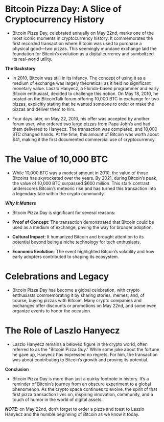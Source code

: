 # Bitcoin Pizza Day: A Slice of Cryptocurrency History

- Bitcoin Pizza Day, celebrated annually on May 22nd, marks one of the most iconic moments in cryptocurrency history. It commemorates the first recorded transaction where Bitcoin was used to purchase a physical good—two pizzas. This seemingly mundane exchange laid the foundation for Bitcoin’s evolution as a digital currency and symbolized its real-world utility.

**The Backstory**

- In 2010, Bitcoin was still in its infancy. The concept of using it as a medium of exchange was largely theoretical, as it held no significant monetary value. Laszlo Hanyecz, a Florida-based programmer and early Bitcoin enthusiast, decided to challenge this notion. On May 18, 2010, he posted on the BitcoinTalk forum offering 10,000 BTC in exchange for two pizzas, explicitly stating that he wanted someone to order or make the pizzas and deliver them to him.

- Four days later, on May 22, 2010, his offer was accepted by another forum user, who ordered two large pizzas from Papa John’s and had them delivered to Hanyecz. The transaction was completed, and 10,000 BTC changed hands. At the time, this amount of Bitcoin was worth about $41, making it the first documented commercial use of cryptocurrency.

# The Value of 10,000 BTC

- While 10,000 BTC was a modest amount in 2010, the value of those Bitcoins has skyrocketed over the years. By 2021, during Bitcoin’s peak, the value of 10,000 BTC surpassed $600 million. This stark contrast underscores Bitcoin’s meteoric rise and has turned this transaction into a legendary tale within the crypto community.

***Why It Matters***

- Bitcoin Pizza Day is significant for several reasons:

- **Proof of Concept**: The transaction demonstrated that Bitcoin could be used as a medium of exchange, paving the way for broader adoption.

- **Cultural Impact**: It humanized Bitcoin and brought attention to its potential beyond being a niche technology for tech enthusiasts.

- **Economic Evolution**: The event highlighted Bitcoin’s volatility and how early adopters contributed to shaping its ecosystem.

# Celebrations and Legacy

- Bitcoin Pizza Day has become a global celebration, with crypto enthusiasts commemorating it by sharing stories, memes, and, of course, buying pizzas with Bitcoin. Many crypto companies and exchanges offer discounts or promotions on May 22nd, and some even organize events to honor the occasion.

# **The Role of Laszlo Hanyecz**

 - Laszlo Hanyecz remains a beloved figure in the crypto world, often referred to as the "Bitcoin Pizza Guy." While some joke about the fortune he gave up, Hanyecz has expressed no regrets. For him, the transaction was about contributing to Bitcoin’s growth and proving its potential.



**Conclusion**

 - Bitcoin Pizza Day is more than just a quirky footnote in history. It’s a reminder of Bitcoin’s journey from an obscure experiment to a global phenomenon. As the crypto space continues to evolve, the spirit of that first pizza transaction lives on, inspiring innovation, community, and a touch of humor in the world of digital assets.

***NOTE***: on May 22nd, don’t forget to order a pizza and toast to Laszlo Hanyecz and the humble beginning of Bitcoin as we know it today.

